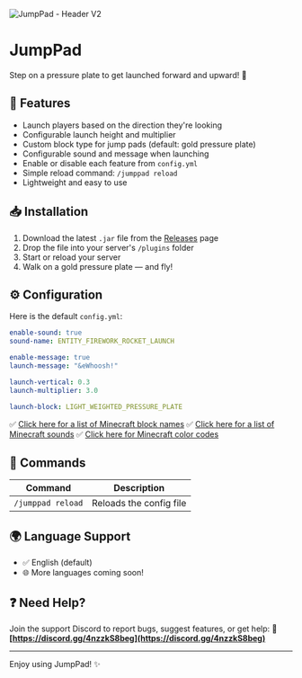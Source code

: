 ![JumpPad - Header V2](https://github.com/user-attachments/assets/9c760155-73b6-4744-be6d-870dba38d4fe)

# JumpPad

Step on a pressure plate to get launched forward and upward! 🚀

## 🔧 Features

- Launch players based on the direction they're looking
- Configurable launch height and multiplier
- Custom block type for jump pads (default: gold pressure plate)
- Configurable sound and message when launching
- Enable or disable each feature from `config.yml`
- Simple reload command: `/jumppad reload`
- Lightweight and easy to use

## 📥 Installation

1. Download the latest `.jar` file from the [Releases](https://github.com/AzenChire/JumpPad/releases) page
2. Drop the file into your server's `/plugins` folder
3. Start or reload your server
4. Walk on a gold pressure plate — and fly!

## ⚙️ Configuration

Here is the default `config.yml`:

```yaml
enable-sound: true
sound-name: ENTITY_FIREWORK_ROCKET_LAUNCH

enable-message: true
launch-message: "&eWhoosh!"

launch-vertical: 0.3
launch-multiplier: 3.0

launch-block: LIGHT_WEIGHTED_PRESSURE_PLATE
````

✅ [Click here for a list of Minecraft block names](https://hub.spigotmc.org/javadocs/spigot/org/bukkit/Material.html)
✅ [Click here for a list of Minecraft sounds](https://minecraft.fandom.com/wiki/Sounds.json)
✅ [Click here for Minecraft color codes](https://minecraft.fandom.com/wiki/Formatting_codes)

## 💬 Commands

| Command           | Description             |
| ----------------- | ----------------------- |
| `/jumppad reload` | Reloads the config file |

## 🌍 Language Support

* ✅ English (default)
* 🌐 More languages coming soon!

## ❓ Need Help?

Join the support Discord to report bugs, suggest features, or get help:
🔗 **[https://discord.gg/4nzzkS8beg](https://discord.gg/4nzzkS8beg)**

---

Enjoy using JumpPad! ✨
